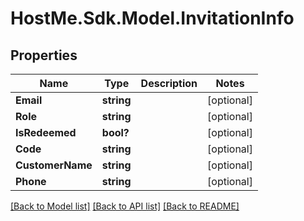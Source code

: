 # HostMe.Sdk.Model.InvitationInfo
## Properties

Name | Type | Description | Notes
------------ | ------------- | ------------- | -------------
**Email** | **string** |  | [optional] 
**Role** | **string** |  | [optional] 
**IsRedeemed** | **bool?** |  | [optional] 
**Code** | **string** |  | [optional] 
**CustomerName** | **string** |  | [optional] 
**Phone** | **string** |  | [optional] 

[[Back to Model list]](../README.md#documentation-for-models) [[Back to API list]](../README.md#documentation-for-api-endpoints) [[Back to README]](../README.md)

